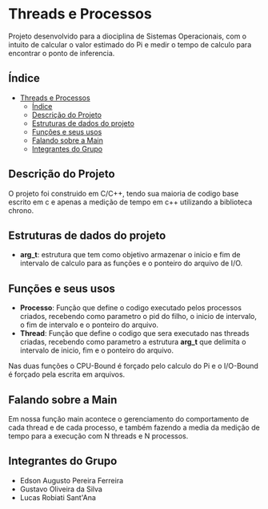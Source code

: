 # Threads e Processos
Projeto desenvolvido para a diociplina de Sistemas Operacionais, com o intuito de calcular o valor estimado do Pi e medir o tempo de calculo
para encontrar o ponto de inferencia.

## Índice

- [Threads e Processos](#threads-e-processos)
  - [Índice](#índice)
  - [Descrição do Projeto](#descrição-do-projeto)
  - [Estruturas de dados do projeto](#estruturas-de-dados-do-projeto)
  - [Funções e seus usos](#funções-e-seus-usos)
  - [Falando sobre a Main](#falando-sobre-a-main)
  - [Integrantes do Grupo](#integrantes-do-grupo)



## Descrição do Projeto

O projeto foi construido em C/C++, tendo sua maioria de codigo base escrito em c e apenas a medição de tempo em c++ utilizando a biblioteca chrono.

## Estruturas de dados do projeto

- **arg_t**: estrutura que tem como objetivo armazenar o inicio e fim de intervalo de calculo para as funções e o ponteiro do arquivo de I/O.

## Funções e seus usos

- **Processo**: Função que define o codigo executado pelos processos criados, recebendo como parametro o pid do filho, o inicio de intervalo, o fim de intervalo e o ponteiro do arquivo.
- **Thread**: Função que define o codigo que sera executado nas threads criadas, recebendo como parametro a estrutura **arg_t** que delimita o intervalo de inicio, fim e o ponteiro do arquivo.

Nas duas funções o CPU-Bound é forçado pelo calculo do Pi e o I/O-Bound é forçado pela escrita em arquivos.

## Falando sobre a Main
Em nossa função main acontece o gerenciamento do comportamento de cada thread e de cada processo, e também fazendo a media da medição de tempo para a execução com N threads e N processos.

## Integrantes do Grupo
- Edson Augusto Pereira Ferreira
- Gustavo Oliveira da Silva
- Lucas Robiati Sant'Ana
